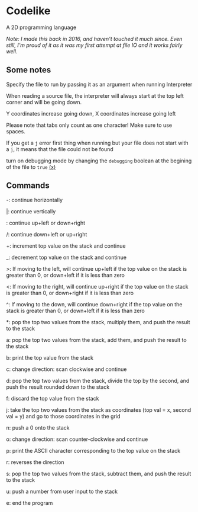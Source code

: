 # Codelike
A 2D programming language

*Note: I made this back in 2016, and haven't touched it much since. Even still, I'm proud of it as it was my first attempt at file IO and it works fairly well.*

## Some notes

Specify the file to run by passing it as an argument when running Interpreter

When reading a source file, the interpreter will always start at the top left corner and will be going down.

Y coordinates increase going down, X coordinates increase going left

Please note that tabs only count as one character! Make sure to use spaces.

If you get a `j` error first thing when running but your file does not start with a `j`, it means that the file could not be found

turn on debugging mode by changing the `debugging` boolean at the begining of the file to `true` [(x)](https://github.com/dospunk/codelike/blob/master/Compiler.java#L13)

## Commands

-: continue horizontally

|: continue vertically

\: continue up+left or down+right

/: continue down+left or up+right

+: increment top value on the stack and continue

_: decrement top value on the stack and continue

\>: If moving to the left, will continue up+left if the top value on the stack is greater than 0, or down+left if it is less than zero

<: If moving to the right, will continue up+right if the top value on the stack is greater than 0, or down+right if it is less than zero

^: If moving to the down, will continue down+right if the top value on the stack is greater than 0, or down+left if it is less than zero

*: pop the top two values from the stack, multiply them, and push the result to the stack

a: pop the top two values from the stack, add them, and push the result to the stack

b: print the top value from the stack

c: change direction: scan clockwise and continue

d: pop the top two values from the stack, divide the top by the second, and push the result rounded down to the stack

f: discard the top value from the stack

j: take the top two values from the stack as coordinates (top val = x, second val = y) and go to those coordinates in the grid

n: push a 0 onto the stack

o: change direction: scan counter-clockwise and continue

p: print the ASCII character corresponding to the top value on the stack

r: reverses the direction

s: pop the top two values from the stack, subtract them, and push the result to the stack

u: push a number from user input to the stack

e: end the program

